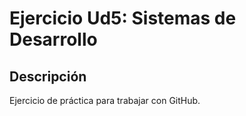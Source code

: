 # **Ejercicio Ud5: Sistemas de Desarrollo**

## **Descripción**
Ejercicio de práctica para trabajar con GitHub.
